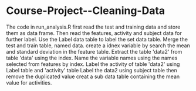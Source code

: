 # Course-Project--Cleaning-Data
The code in run_analysis.R first read the test and training data and store them as data frame.
Then read the features, activity and subject data for further label.
Use the Label data table to label the set data table.
Merge the test and train table, named data.
create a idnex variable by search the mean and standard deviation in the feature table.
Extract the table 'data2' from table 'data' using the index.
Name the variable names using the names selected from features by index.
Label the activity of table 'data2' using Label table and 'activity' table
Label the data2 using subject table
then remove the duplicated value
creat a sub data table containing the mean value for activities.
